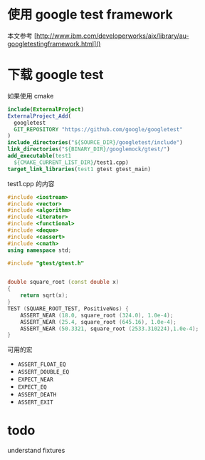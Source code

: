 # 使用 google test framework



本文参考 [http://www.ibm.com/developerworks/aix/library/au-googletestingframework.html]()


# 下载 google test

如果使用 cmake

```cmake
include(ExternalProject)
ExternalProject_Add(
  googletest
  GIT_REPOSITORY "https://github.com/google/googletest"
)
include_directories("${SOURCE_DIR}/googletest/include")
link_directories("${BINARY_DIR}/googlemock/gtest/")
add_executable(test1
  ${CMAKE_CURRENT_LIST_DIR}/test1.cpp)
target_link_libraries(test1 gtest gtest_main)
```

test1.cpp 的内容

```c++
#include <iostream>
#include <vector>
#include <algorithm>
#include <iterator>
#include <functional>
#include <deque>
#include <cassert>
#include <cmath>
using namespace std;

#include "gtest/gtest.h"


double square_root (const double x)
{
    return sqrt(x);
}
TEST (SQUARE_ROOT_TEST, PositiveNos) {
    ASSERT_NEAR (18.0, square_root (324.0), 1.0e-4);
    ASSERT_NEAR (25.4, square_root (645.16), 1.0e-4);
    ASSERT_NEAR (50.3321, square_root (2533.310224),1.0e-4);
}
```

可用的宏

 - `ASSERT_FLOAT_EQ`
 - `ASSERT_DOUBLE_EQ`
 - `EXPECT_NEAR`
 - `EXPECT_EQ`
 - `ASSERT_DEATH`
 - `ASSERT_EXIT`


# todo

understand fixtures
